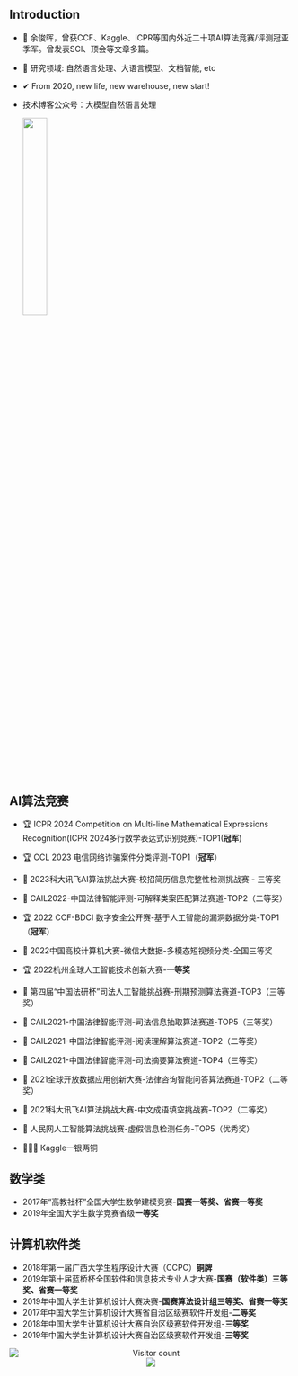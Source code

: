 ## Introduction
- 👋 余俊晖，曾获CCF、Kaggle、ICPR等国内外近二十项AI算法竞赛/评测冠亚季军。曾发表SCI、顶会等文章多篇。
- 💞️ 研究领域: 自然语言处理、大语言模型、文档智能, etc
- ✔  From 2020, new life, new warehouse, new start!
- 技术博客公众号：大模型自然语言处理
  
  <img src="we.png" width="30%" height="auto">

## AI算法竞赛

+ 🏆 ICPR 2024 Competition on Multi-line Mathematical Expressions Recognition(ICPR 2024多行数学表达式识别竞赛)-TOP1(**冠军**)
  
+ 🏆 CCL 2023 电信网络诈骗案件分类评测-TOP1（**冠军**）
  
+ 🥉 2023科大讯飞AI算法挑战大赛-校招简历信息完整性检测挑战赛 - 三等奖

+ 🥈 CAIL2022-中国法律智能评测-可解释类案匹配算法赛道-TOP2（二等奖）

+ 🏆 2022 CCF-BDCI 数字安全公开赛-基于人工智能的漏洞数据分类-TOP1（**冠军**）

+ 🥉 2022中国高校计算机大赛-微信大数据-多模态短视频分类-全国三等奖

+ 🏆 2022杭州全球人工智能技术创新大赛-**一等奖**

+ 🥉 第四届“中国法研杯”司法人工智能挑战赛-刑期预测算法赛道-TOP3（三等奖）

+ 🥉 CAIL2021-中国法律智能评测-司法信息抽取算法赛道-TOP5（三等奖）

+ 🥈 CAIL2021-中国法律智能评测-阅读理解算法赛道-TOP2（二等奖）

+ 🥉 CAIL2021-中国法律智能评测-司法摘要算法赛道-TOP4（三等奖）

+ 🥈 2021全球开放数据应用创新大赛-法律咨询智能问答算法赛道-TOP2（二等奖）

+ 🥈 2021科大讯飞AI算法挑战大赛-中文成语填空挑战赛-TOP2（二等奖）

+ 🥉 人民网人工智能算法挑战赛-虚假信息检测任务-TOP5（优秀奖） 

+ 🥈🥉🥉 Kaggle一银两铜



## 数学类
- 2017年“高教社杯”全国大学生数学建模竞赛-**国赛一等奖、省赛一等奖**
- 2019年全国大学生数学竞赛省级**一等奖**

## 计算机软件类
- 2018年第一届广西大学生程序设计大赛（CCPC）**铜牌**
- 2019年第十届蓝桥杯全国软件和信息技术专业人才大赛-**国赛（软件类）三等奖、省赛一等奖**
- 2019年中国大学生计算机设计大赛决赛-**国赛算法设计组三等奖、省赛一等奖**
- 2017年中国大学生计算机设计大赛省自治区级赛软件开发组-**二等奖**
- 2018年中国大学生计算机设计大赛自治区级赛软件开发组-**三等奖**
- 2019年中国大学生计算机设计大赛自治区级赛软件开发组-**三等奖**




<!---
    Master of Computer Science
--->

<a href="https://github.com/yujunhuics">
  <img align="left" src="https://github-readme-stats.vercel.app/api?username=yujunhuics&count_private=true&show_icons=true&theme=radical" />
</a>

<p align="center"> 
  Visitor count<br>
  <img src="https://profile-counter.glitch.me/yujunhuics/count.svg" />
</p>





